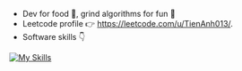 - Dev for food 🦴, grind algorithms for fun 👻
- Leetcode profile 👉 https://leetcode.com/u/TienAnh013/.
- Software skills 👇    
  
[![My Skills](https://skillicons.dev/icons?i=html,css,js,react,redux,tailwind,nextjs,ts,nodejs,nestjs,express,prisma,mongodb,postgres,redis,linux,vite,npm,git,docker&theme=light&perline=10)](https://skillicons.dev)

    

<!---
AnhBigBrother/AnhBigBrother is a ✨ special ✨ repository because its `README.md` (this file) appears on your GitHub profile.
You can click the Preview link to take a look at your changes.
--->
